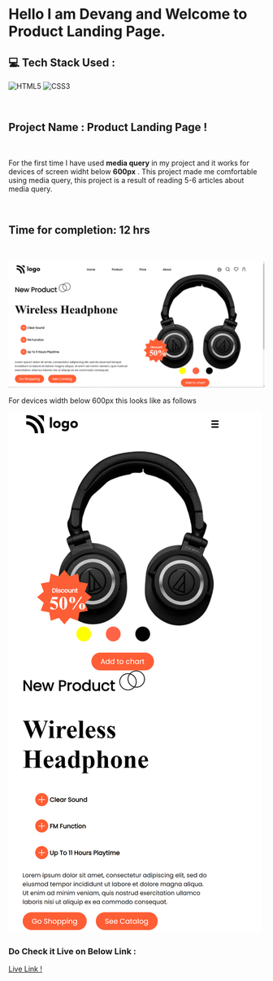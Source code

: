 # Hello I am **Devang** and Welcome to **Product Landing Page**.

## 💻 Tech Stack Used :

![HTML5](https://img.shields.io/badge/html5-%23E34F26.svg?style=for-the-badge&logo=html5&logoColor=white) ![CSS3](https://img.shields.io/badge/css3-%231572B6.svg?style=for-the-badge&logo=css3&logoColor=white) 

</br>

 ## Project Name : Product Landing Page !


</br>

For the first time I have used **media query** in my project and it works for devices of screen widht below **600px** . This project made me comfortable using media query, this project is a result of reading 5-6 articles about media query. 

</br>


 ## Time for completion: 12 hrs 
</br>

![Output](./pic.png)

For devices width below 600px this looks like as follows

![Output](./mobile.png)
### Do Check it Live on Below Link :

[Live Link !]()